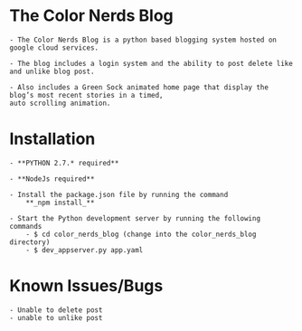 # The Color Nerds Blog

    - The Color Nerds Blog is a python based blogging system hosted on google cloud services. 

    - The blog includes a login system and the ability to post delete like and unlike blog post. 

    - Also includes a Green Sock animated home page that display the blog’s most recent stories in a timed, 
    auto scrolling animation. 


# Installation

    - **PYTHON 2.7.* required**

    - **NodeJs required**

    - Install the package.json file by running the command
        **_npm install_**
    
    - Start the Python development server by running the following commands
        - $ cd color_nerds_blog (change into the color_nerds_blog directory)
        - $ dev_appserver.py app.yaml


# Known Issues/Bugs

    - Unable to delete post
    - unable to unlike post

